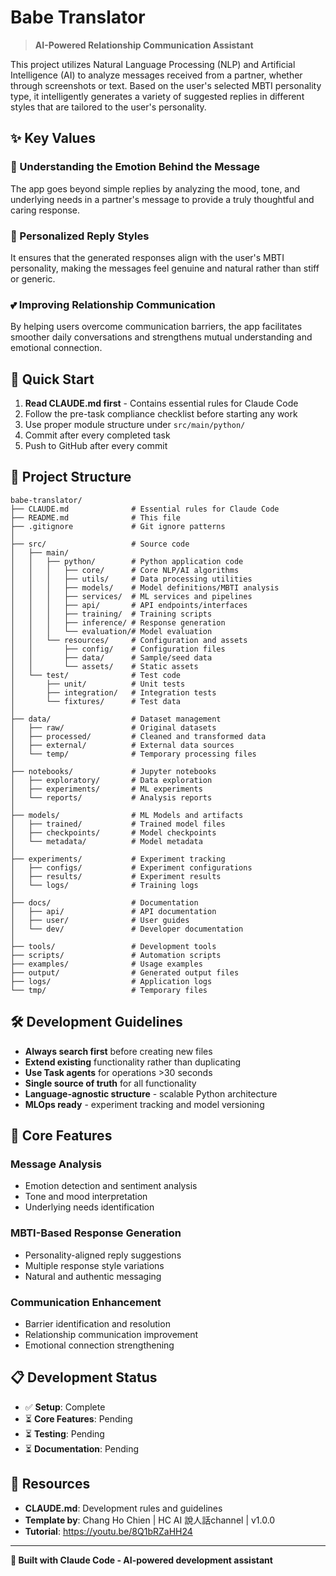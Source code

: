 # Babe Translator

> **AI-Powered Relationship Communication Assistant**

This project utilizes Natural Language Processing (NLP) and Artificial Intelligence (AI) to analyze messages received from a partner, whether through screenshots or text. Based on the user's selected MBTI personality type, it intelligently generates a variety of suggested replies in different styles that are tailored to the user's personality.

## ✨ Key Values

### 🎯 Understanding the Emotion Behind the Message
The app goes beyond simple replies by analyzing the mood, tone, and underlying needs in a partner's message to provide a truly thoughtful and caring response.

### 💬 Personalized Reply Styles
It ensures that the generated responses align with the user's MBTI personality, making the messages feel genuine and natural rather than stiff or generic.

### 💕 Improving Relationship Communication
By helping users overcome communication barriers, the app facilitates smoother daily conversations and strengthens mutual understanding and emotional connection.

## 🚀 Quick Start

1. **Read CLAUDE.md first** - Contains essential rules for Claude Code
2. Follow the pre-task compliance checklist before starting any work
3. Use proper module structure under `src/main/python/`
4. Commit after every completed task
5. Push to GitHub after every commit

## 📁 Project Structure

```
babe-translator/
├── CLAUDE.md              # Essential rules for Claude Code
├── README.md              # This file
├── .gitignore             # Git ignore patterns
│
├── src/                   # Source code
│   ├── main/
│   │   ├── python/        # Python application code
│   │   │   ├── core/      # Core NLP/AI algorithms
│   │   │   ├── utils/     # Data processing utilities
│   │   │   ├── models/    # Model definitions/MBTI analysis
│   │   │   ├── services/  # ML services and pipelines
│   │   │   ├── api/       # API endpoints/interfaces
│   │   │   ├── training/  # Training scripts
│   │   │   ├── inference/ # Response generation
│   │   │   └── evaluation/# Model evaluation
│   │   └── resources/     # Configuration and assets
│   │       ├── config/    # Configuration files
│   │       ├── data/      # Sample/seed data
│   │       └── assets/    # Static assets
│   └── test/              # Test code
│       ├── unit/          # Unit tests
│       ├── integration/   # Integration tests
│       └── fixtures/      # Test data
│
├── data/                  # Dataset management
│   ├── raw/               # Original datasets
│   ├── processed/         # Cleaned and transformed data
│   ├── external/          # External data sources
│   └── temp/              # Temporary processing files
│
├── notebooks/             # Jupyter notebooks
│   ├── exploratory/       # Data exploration
│   ├── experiments/       # ML experiments
│   └── reports/           # Analysis reports
│
├── models/                # ML Models and artifacts
│   ├── trained/           # Trained model files
│   ├── checkpoints/       # Model checkpoints
│   └── metadata/          # Model metadata
│
├── experiments/           # Experiment tracking
│   ├── configs/           # Experiment configurations
│   ├── results/           # Experiment results
│   └── logs/              # Training logs
│
├── docs/                  # Documentation
│   ├── api/               # API documentation
│   ├── user/              # User guides
│   └── dev/               # Developer documentation
│
├── tools/                 # Development tools
├── scripts/               # Automation scripts
├── examples/              # Usage examples
├── output/                # Generated output files
├── logs/                  # Application logs
└── tmp/                   # Temporary files
```

## 🛠️ Development Guidelines

- **Always search first** before creating new files
- **Extend existing** functionality rather than duplicating
- **Use Task agents** for operations >30 seconds
- **Single source of truth** for all functionality
- **Language-agnostic structure** - scalable Python architecture
- **MLOps ready** - experiment tracking and model versioning

## 🔬 Core Features

### Message Analysis
- Emotion detection and sentiment analysis
- Tone and mood interpretation
- Underlying needs identification

### MBTI-Based Response Generation
- Personality-aligned reply suggestions
- Multiple response style variations
- Natural and authentic messaging

### Communication Enhancement
- Barrier identification and resolution
- Relationship communication improvement
- Emotional connection strengthening

## 📋 Development Status

- ✅ **Setup**: Complete
- ⏳ **Core Features**: Pending
- ⏳ **Testing**: Pending
- ⏳ **Documentation**: Pending

## 🔗 Resources

- **CLAUDE.md**: Development rules and guidelines
- **Template by**: Chang Ho Chien | HC AI 說人話channel | v1.0.0
- **Tutorial**: https://youtu.be/8Q1bRZaHH24

---

**🤖 Built with Claude Code - AI-powered development assistant**
